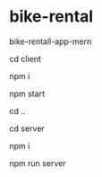 # bike-rental
bike-rentall-app-mern

cd client

npm i

npm start


cd ..

cd server

npm i

npm run server
